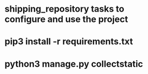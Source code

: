# shipping_repository tasks to configure and use the project
# pip3 install -r requirements.txt
# python3 manage.py collectstatic
